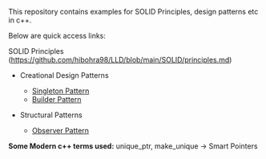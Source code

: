 This repository contains examples for SOLID Principles, design patterns etc in c++.

Below are quick access links:

SOLID Principles (https://github.com/hibohra98/LLD/blob/main/SOLID/principles.md)

* Creational Design Patterns
  * [Singleton Pattern](https://github.com/hibohra98/LLD/blob/main/CreationalPatterns/singletonPattern.md)
  * [Builder Pattern](https://github.com/hibohra98/LLD/blob/main/CreationalPatterns/BuilderPattern.md)

* Structural Patterns
  * [Observer Pattern](https://github.com/hibohra98/LLD/blob/main/StructuralPatterns/ObserverPattern.md)

**Some Modern c++ terms used:**
unique_ptr, make_unique -> Smart Pointers
